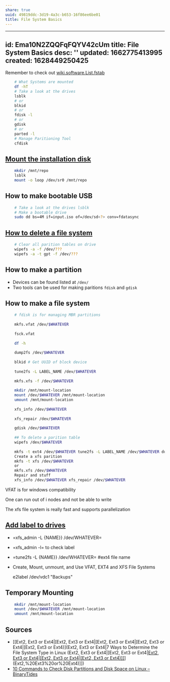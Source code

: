 ```yaml
---
share: true
uuid: 49819ddc-3d19-4a3c-b653-16f86ee6be01
title: File System Basics
---
```

---
id: Ema10N2ZQQFqFQYV42cUm
title: File System Basics
desc: ''
updated: 1662775413995
created: 1628449250425
---

Remember to check out [wiki.software.List.fstab](/undefined)

``` bash
    # What Systems are mounted
    df -hT
    # Take a look at the drives
    lsblk
    # or
    blkid
    # or
    fdisk -l
    # or
    gdisk
    # or
    parted -l
    # Manage Paritioning Tool
    cfdisk
```

## [Mount the installation disk](https://www.cyberciti.biz/tips/how-to-mount-iso-image-under-linux.html)


``` bash
    mkdir /mnt/repo
    lsblk
    mount -o loop /dev/sr0 /mnt/repo
```

## How to make bootable USB

``` bash
    # Take a look at the drives lsblk
    # Make a bootable drive
    sudo dd bs=4M if=input.iso of=/dev/sd<?> conv=fdatasync
```

## [How to delete a file system](https://www.golinuxhub.com/2018/05/how-to-cleardelete-partition-table-disk-linux/)

``` bash
    # Clear all parition tables on drive
    wipefs -a -f /dev/???
    wipefs -a -t gpt -f /dev/???
```


## How to make a partition


*   Devices can be found listed at `/dev/`
*   Two tools can be used for making paritions `fdisk` and `gdisk`

## How to make a file system

``` bash
    # fdisk is for managing MBR partitions 
    
    mkfs.vfat /dev/$WHATEVER
    
    fsck.vfat
    
    df -h
    
    dump2fs /dev/$WHATEVER
    
    blkid # Get UUID of block device
    
    tune2fs -L LABEL_NAME /dev/$WHATEVER
    
    mkfs.xfs -f /dev/$WHATEVER
    
    mkdir /mnt/mount-location
    mount /dev/$WHATEVER /mnt/mount-location
    umount /mnt/mount-location
    
    xfs_info /dev/$WHATEVER
    
    xfs_repair /dev/$WHATEVER
    
    gdisk /dev/$WHATEVER
    
    ## To delete a parition table
    wipefs /dev/$WHATEVER
    
    mkfs -t ext4 /dev/$WHATEVER tune2fs -L LABEL_NAME /dev/$WHATEVER dump2fs /dev/$WHATEVER #+end_src ** Create a xfs file system #+begin_src bash
    Create a xfs parition
    mkfs -t xfs /dev/$WHATEVER
    or
    mkfs.xfs /dev/$WHATEVER
    Repair and stuff
    xfs_info /dev/$WHATEVER xfs_repair /dev/$WHATEVER
```

VFAT is for windows compatibility

One can run out of i nodes and not be able to write

The xfs file system is really fast and supports parallelization

## [Add label to drives](https://linuxconfig.org/how-to-label-hard-drive-partition-under-linux)


*   \=xfs\_admin -L {NAME}} /dev/WHATEVER=
*   \=xfs\_admin -l= to check label
*   \=tune2fs -L {NAME}} /dev/WHATEVER= #ext4 file name
*   Create, Mount, unmount, and Use VFAT, EXT4 and XFS File Systems

    e2label /dev/vdc1 "Backups"

## Temporary Mounting

``` bash
    mkdir /mnt/mount-location 
    mount /dev/$WHATEVER /mnt/mount-location
    umount /mnt/mount-location
```

## Sources

* [[Ext2, Ext3 or Ext4|[Ext2, Ext3 or Ext4|[Ext2, Ext3 or Ext4|[Ext2, Ext3 or Ext4|[Ext2, Ext3 or Ext4)](Ext2, Ext3 or Ext4|7 Ways to Determine the File System Type in Linux (Ext2, Ext3 or Ext4|[Ext2, Ext3 or Ext4|[Ext2, Ext3 or Ext4|[Ext2, Ext3 or Ext4|[Ext2, Ext3 or Ext4)]]](Ext2,%20Ext3%20or%20Ext4)](Ext2,%20Ext3%20or%20Ext4)]])
* [10 Commands to Check Disk Partitions and Disk Space on Linux – BinaryTides](https://www.binarytides.com/linux-command-check-disk-partitions/)
